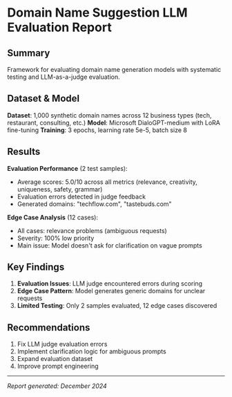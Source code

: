 # Domain Name Suggestion LLM Evaluation Report

## Summary

Framework for evaluating domain name generation models with systematic testing and LLM-as-a-judge evaluation.

## Dataset & Model

**Dataset**: 1,000 synthetic domain names across 12 business types (tech, restaurant, consulting, etc.)
**Model**: Microsoft DialoGPT-medium with LoRA fine-tuning
**Training**: 3 epochs, learning rate 5e-5, batch size 8

## Results

**Evaluation Performance** (2 test samples):

- Average scores: 5.0/10 across all metrics (relevance, creativity, uniqueness, safety, grammar)
- Evaluation errors detected in judge feedback
- Generated domains: "techflow.com", "tastebuds.com"

**Edge Case Analysis** (12 cases):

- All cases: relevance problems (ambiguous requests)
- Severity: 100% low priority
- Main issue: Model doesn't ask for clarification on vague prompts

## Key Findings

1. **Evaluation Issues**: LLM judge encountered errors during scoring
2. **Edge Case Pattern**: Model generates generic domains for unclear requests
3. **Limited Testing**: Only 2 samples evaluated, 12 edge cases discovered

## Recommendations

1. Fix LLM judge evaluation errors
2. Implement clarification logic for ambiguous prompts
3. Expand evaluation dataset
4. Improve prompt engineering

---

_Report generated: December 2024_
